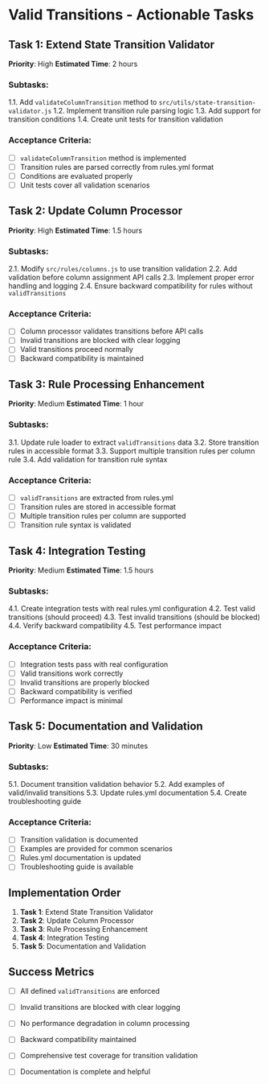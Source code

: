 # Valid Transitions - Actionable Tasks

## Task 1: Extend State Transition Validator
**Priority**: High
**Estimated Time**: 2 hours

### Subtasks:
1.1. Add `validateColumnTransition` method to `src/utils/state-transition-validator.js`
1.2. Implement transition rule parsing logic
1.3. Add support for transition conditions
1.4. Create unit tests for transition validation

### Acceptance Criteria:
- [ ] `validateColumnTransition` method is implemented
- [ ] Transition rules are parsed correctly from rules.yml format
- [ ] Conditions are evaluated properly
- [ ] Unit tests cover all validation scenarios

## Task 2: Update Column Processor
**Priority**: High
**Estimated Time**: 1.5 hours

### Subtasks:
2.1. Modify `src/rules/columns.js` to use transition validation
2.2. Add validation before column assignment API calls
2.3. Implement proper error handling and logging
2.4. Ensure backward compatibility for rules without `validTransitions`

### Acceptance Criteria:
- [ ] Column processor validates transitions before API calls
- [ ] Invalid transitions are blocked with clear logging
- [ ] Valid transitions proceed normally
- [ ] Backward compatibility is maintained

## Task 3: Rule Processing Enhancement
**Priority**: Medium
**Estimated Time**: 1 hour

### Subtasks:
3.1. Update rule loader to extract `validTransitions` data
3.2. Store transition rules in accessible format
3.3. Support multiple transition rules per column rule
3.4. Add validation for transition rule syntax

### Acceptance Criteria:
- [ ] `validTransitions` are extracted from rules.yml
- [ ] Transition rules are stored in accessible format
- [ ] Multiple transition rules per column are supported
- [ ] Transition rule syntax is validated

## Task 4: Integration Testing
**Priority**: Medium
**Estimated Time**: 1.5 hours

### Subtasks:
4.1. Create integration tests with real rules.yml configuration
4.2. Test valid transitions (should proceed)
4.3. Test invalid transitions (should be blocked)
4.4. Verify backward compatibility
4.5. Test performance impact

### Acceptance Criteria:
- [ ] Integration tests pass with real configuration
- [ ] Valid transitions work correctly
- [ ] Invalid transitions are properly blocked
- [ ] Backward compatibility is verified
- [ ] Performance impact is minimal

## Task 5: Documentation and Validation
**Priority**: Low
**Estimated Time**: 30 minutes

### Subtasks:
5.1. Document transition validation behavior
5.2. Add examples of valid/invalid transitions
5.3. Update rules.yml documentation
5.4. Create troubleshooting guide

### Acceptance Criteria:
- [ ] Transition validation is documented
- [ ] Examples are provided for common scenarios
- [ ] Rules.yml documentation is updated
- [ ] Troubleshooting guide is available

## Implementation Order

1. **Task 1**: Extend State Transition Validator
2. **Task 2**: Update Column Processor
3. **Task 3**: Rule Processing Enhancement
4. **Task 4**: Integration Testing
5. **Task 5**: Documentation and Validation

## Success Metrics

- [ ] All defined `validTransitions` are enforced
- [ ] Invalid transitions are blocked with clear logging
- [ ] No performance degradation in column processing
- [ ] Backward compatibility maintained
- [ ] Comprehensive test coverage for transition validation
- [ ] Documentation is complete and helpful



